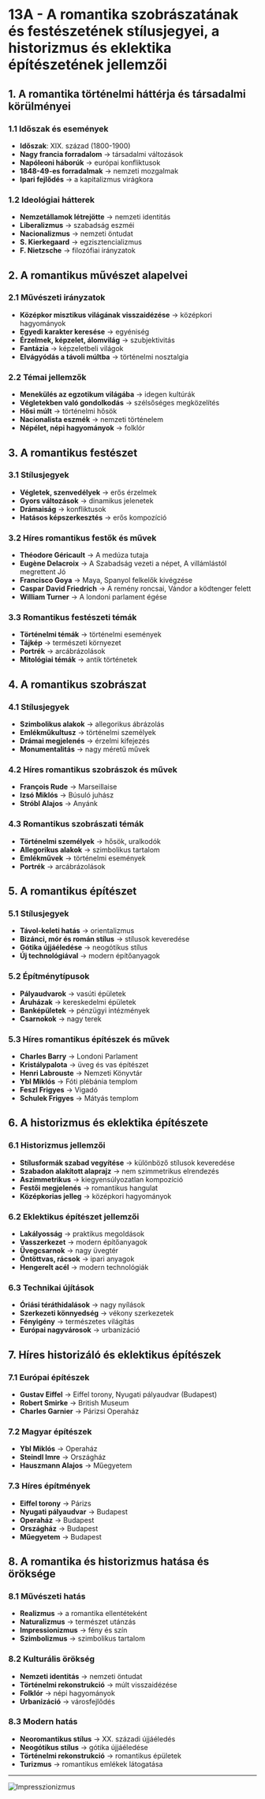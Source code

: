 # 13A - A romantika szobrászatának és festészetének stílusjegyei, a historizmus és eklektika építészetének jellemzői

## 1. A romantika történelmi háttérja és társadalmi körülményei

### 1.1 Időszak és események
- **Időszak**: XIX. század (1800-1900)
- **Nagy francia forradalom** → társadalmi változások
- **Napóleoni háborúk** → európai konfliktusok
- **1848-49-es forradalmak** → nemzeti mozgalmak
- **Ipari fejlődés** → a kapitalizmus virágkora

### 1.2 Ideológiai hátterek
- **Nemzetállamok létrejötte** → nemzeti identitás
- **Liberalizmus** → szabadság eszméi
- **Nacionalizmus** → nemzeti öntudat
- **S. Kierkegaard** → egzisztencializmus
- **F. Nietzsche** → filozófiai irányzatok

## 2. A romantikus művészet alapelvei

### 2.1 Művészeti irányzatok
- **Középkor misztikus világának visszaidézése** → középkori hagyományok
- **Egyedi karakter keresése** → egyéniség
- **Érzelmek, képzelet, álomvilág** → szubjektivitás
- **Fantázia** → képzeletbeli világok
- **Elvágyódás a távoli múltba** → történelmi nosztalgia

### 2.2 Témai jellemzők
- **Menekülés az egzotikum világába** → idegen kultúrák
- **Végletekben való gondolkodás** → szélsőséges megközelítés
- **Hősi múlt** → történelmi hősök
- **Nacionalista eszmék** → nemzeti történelem
- **Népélet, népi hagyományok** → folklór

## 3. A romantikus festészet

### 3.1 Stílusjegyek
- **Végletek, szenvedélyek** → erős érzelmek
- **Gyors változások** → dinamikus jelenetek
- **Drámaiság** → konfliktusok
- **Hatásos képszerkesztés** → erős kompozíció

### 3.2 Híres romantikus festők és művek
- **Théodore Géricault** → A medúza tutaja
- **Eugène Delacroix** → A Szabadság vezeti a népet, A villámlástól megrettent Jó
- **Francisco Goya** → Maya, Spanyol felkelők kivégzése
- **Caspar David Friedrich** → A remény roncsai, Vándor a ködtenger felett
- **William Turner** → A londoni parlament égése

### 3.3 Romantikus festészeti témák
- **Történelmi témák** → történelmi események
- **Tájkép** → természeti környezet
- **Portrék** → arcábrázolások
- **Mitológiai témák** → antik történetek

## 4. A romantikus szobrászat

### 4.1 Stílusjegyek
- **Szimbolikus alakok** → allegorikus ábrázolás
- **Emlékműkultusz** → történelmi személyek
- **Drámai megjelenés** → érzelmi kifejezés
- **Monumentalitás** → nagy méretű művek

### 4.2 Híres romantikus szobrászok és művek
- **François Rude** → Marseillaise
- **Izsó Miklós** → Búsuló juhász
- **Stróbl Alajos** → Anyánk

### 4.3 Romantikus szobrászati témák
- **Történelmi személyek** → hősök, uralkodók
- **Allegorikus alakok** → szimbolikus tartalom
- **Emlékművek** → történelmi események
- **Portrék** → arcábrázolások

## 5. A romantikus építészet

### 5.1 Stílusjegyek
- **Távol-keleti hatás** → orientalizmus
- **Bizánci, mór és román stílus** → stílusok keveredése
- **Gótika újjáéledése** → neogótikus stílus
- **Új technológiával** → modern építőanyagok

### 5.2 Építménytípusok
- **Pályaudvarok** → vasúti épületek
- **Áruházak** → kereskedelmi épületek
- **Banképületek** → pénzügyi intézmények
- **Csarnokok** → nagy terek

### 5.3 Híres romantikus építészek és művek
- **Charles Barry** → Londoni Parlament
- **Kristálypalota** → üveg és vas építészet
- **Henri Labrouste** → Nemzeti Könyvtár
- **Ybl Miklós** → Fóti plébánia templom
- **Feszl Frigyes** → Vigadó
- **Schulek Frigyes** → Mátyás templom

## 6. A historizmus és eklektika építészete

### 6.1 Historizmus jellemzői
- **Stílusformák szabad vegyítése** → különböző stílusok keveredése
- **Szabadon alakított alaprajz** → nem szimmetrikus elrendezés
- **Aszimmetrikus** → kiegyensúlyozatlan kompozíció
- **Festői megjelenés** → romantikus hangulat
- **Középkorias jelleg** → középkori hagyományok

### 6.2 Eklektikus építészet jellemzői
- **Lakályosság** → praktikus megoldások
- **Vasszerkezet** → modern építőanyagok
- **Üvegcsarnok** → nagy üvegtér
- **Öntöttvas, rácsok** → ipari anyagok
- **Hengerelt acél** → modern technológiák

### 6.3 Technikai újítások
- **Óriási téráthidalások** → nagy nyílások
- **Szerkezeti könnyedség** → vékony szerkezetek
- **Fényigény** → természetes világítás
- **Európai nagyvárosok** → urbanizáció

## 7. Híres historizáló és eklektikus építészek

### 7.1 Európai építészek
- **Gustav Eiffel** → Eiffel torony, Nyugati pályaudvar (Budapest)
- **Robert Smirke** → British Museum
- **Charles Garnier** → Párizsi Operaház

### 7.2 Magyar építészek
- **Ybl Miklós** → Operaház
- **Steindl Imre** → Országház
- **Hauszmann Alajos** → Műegyetem

### 7.3 Híres építmények
- **Eiffel torony** → Párizs
- **Nyugati pályaudvar** → Budapest
- **Operaház** → Budapest
- **Országház** → Budapest
- **Műegyetem** → Budapest

## 8. A romantika és historizmus hatása és öröksége

### 8.1 Művészeti hatás
- **Realizmus** → a romantika ellentéteként
- **Naturalizmus** → természet utánzás
- **Impressionizmus** → fény és szín
- **Szimbolizmus** → szimbolikus tartalom

### 8.2 Kulturális örökség
- **Nemzeti identitás** → nemzeti öntudat
- **Történelmi rekonstrukció** → múlt visszaidézése
- **Folklór** → népi hagyományok
- **Urbanizáció** → városfejlődés

### 8.3 Modern hatás
- **Neoromantikus stílus** → XX. századi újjáéledés
- **Neogótikus stílus** → gótika újjáéledése
- **Történelmi rekonstrukció** → romantikus épületek
- **Turizmus** → romantikus emlékek látogatása

---

![Impresszionizmus](../images/13_Impresszionuzmus_KÉP.png)
